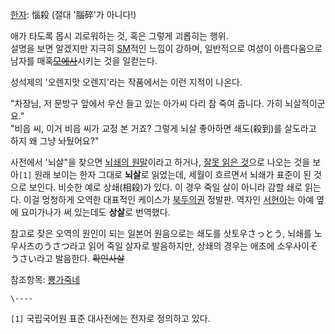 [한자](%ED%95%9C%EC%9E%90.md): 惱殺 (절대 '腦碎'가 아니다!)

애가 타도록 몹시 괴로워하는 것, 혹은 그렇게 괴롭히는 행위.  
설명을 보면 알겠지만 지극히 [SM](SM.md)적인 느낌이 강하며, 일반적으로 여성이 아름다움으로 남자를
매혹<del>[모에사](%EB%AA%A8%EC%97%90%EC%82%AC.md)</del>시키는 것을 일컫는다.

성석제의 '오렌지맛 오렌지'라는 작품에서는 이런 지적이 나온다.  

"차장님, 저 문방구 앞에서 우산 들고 있는 아가씨 다리 참 죽여 줍니다. 가히 뇌살적이군요."  
"비읍 씨, 이거 비읍 씨가 교정 본 거죠? 그렇게 뇌살 좋아하면 쇄도(殺到)를 살도라고 하지 왜 그냥 놔뒀어요?"  

사전에서 '뇌살"을 찾으면 [뇌쇄의
원말](http://krdic.naver.com/detail.nhn?docid=7921700&re=y)이라고 하거나, [잘못 읽은
것](http://dic.paran.com/dic_kor_view.php?kid=281090&q=%EB%87%8C%EC%82%B4)으로
나오는 것을 보아`[1]` 원래 보이는 한자 그대로 **뇌살**로 읽었는데, 세월이 흐르면서 뇌쇄가 표준이 된 것으로 보인다. 비슷한 예로
상쇄(相殺)가 있다. 이 경우 죽일 살이 아니라 감할 쇄로 읽는다. 이걸 멍청하게 오역한 대표적인 케이스가 [북두의권](%EB%B6%81%EB%91%90%EC%9D%98%20%EA%B6%8C.md) 정발판. 역자인
[서현아](%EC%84%9C%ED%98%84%EC%95%84.md)는 아예 옆에 요미가나가 써 있는데도 **상살**로 번역했다.

참고로 잦은 오역의 원인이 되는 일본어 원음으로는 쇄도를 삿토우さっとう, 뇌쇄를 노우사츠のうさつ라고 읽어 죽일 살자로 발음하지만, 상쇄의
경우는 애초에 소우사이そうさい라고 발음한다. <del>확인사살</del>

참조항목: [뿅가죽네](%EB%BF%85%EA%B0%80%EC%A3%BD%EB%84%A4.md)

`\----`

`[1]` 국립국어원 표준 대사전에는 전자로 정의하고 있다.

